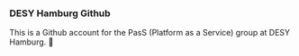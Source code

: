 ### DESY Hamburg Github

This is a Github account for the PasS (Platform as a Service) group at DESY Hamburg.
:wave:
